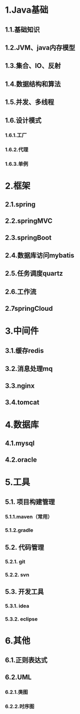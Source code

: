 # 1.Java基础

## 1.1.基础知识

## 1.2.JVM、java内存模型

## 1.3.集合、IO、反射

## 1.4.数据结构和算法

## 1.5.并发、多线程

## 1.6.设计模式

### 1.6.1.工厂

### 1.6.2.代理

### 1.6.3.单例

# 2.框架

## 2.1.spring

## 2.2.springMVC

## 2.3.springBoot

## 2.4.数据库访问mybatis

## 2.5.任务调度quartz

## 2.6.工作流

## 2.7springCloud

# 3.中间件

## 3.1.缓存redis

## 3.2.消息处理mq

## 3.3.nginx

## 3.4.tomcat

# 4.数据库

## 4.1.mysql

## 4.2.oracle

# 5.工具

## 5.1. 项目构建管理

### 5.1.1.maven（常用）

### 5.1.2.gradle

## 5.2. 代码管理

### 5.2.1. git

### 5.2.2. svn

## 5.3. 开发工具

### 5.3.1. idea

### 5.3.2. eclipse

# 6.其他

## 6.1.正则表达式

## 6.2.UML

### 6.2.1.类图

### 6.2.2.时序图